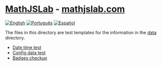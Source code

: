 # [MathJSLab](https://mathjslab.com/) - [mathjslab.com](https://mathjslab.com/)

[![English](https://img.shields.io/badge/English-8484FF)](README.md)
[![Português](https://img.shields.io/badge/Portugu%C3%AAs-blue)](LEIAME.md)
[![Español](https://img.shields.io/badge/Espa%C3%B1ol-blue)](LEAME.md)

The files in this directory are test templates for the information in the [data](https://github.com/MathJSLab/.github/tree/main/data) directory.

* [Date time test](data/date-time-test.md)
* [Config data test](data/config-data-test.md)
* [Badges checkup](data/badges-checkup.md)
